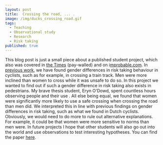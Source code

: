 ```yaml
---
layout: post
title:  Crossing the road, ... .
image: /img/ducks_crossing_road.gif
tags:
  - Teaching
  - Observational study
  - Research
  - Risk taking
published: true
---
```


This blog post is just a small piece about a published student project, which also was covered in [the Times](https://www.thetimes.co.uk/article/men-prefer-high-risk-option-even-when-crossing-the-road-52n526snz) (pay-walled) and on  i[mprobable.com](https://www.improbable.com/2018/05/15/women-and-men-at-a-british-pedestrian-crossing/). In [previous work](http://journals.sagepub.com/doi/pdf/10.1177/147470491301100206), we have found gender differences in risk taking behaviour in cyclists, such as for example, in crossing a train track. Men were more inclined than women to cross while it was unsafe to do so.  In this project we wanted to find out if such a gender difference in risk taking also exists in pedestrians. My brave thesis student, Eryn O'Dowd, spent countless hours observing people and their use . All else being equal, we found that women were significantly more likely to use a safe crossing when crossing the road than men did. We interpreted this in line with previous findings on gender differences in risk taking, such as what we found in Dutch cyclists. Obviously, we would need to do more to rule out alternative explanations. For example, it could be that women were more sensitive to norms than men were. In future projects I hope that other students will also go out into the world and use observations to test interesting hypotheses. You can find the paper [here](http://lebs.hbesj.org/index.php/lebs/article/view/lebs.2018.65/220).